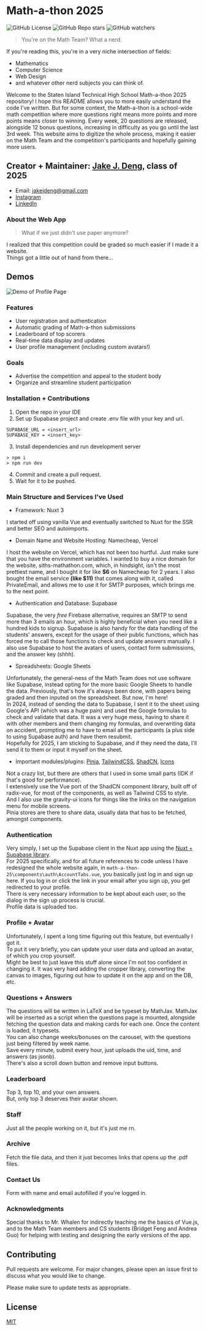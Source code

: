 # Math-a-thon 2025

![GitHub License](https://img.shields.io/github/license/jakedangit/siths-math-a-thon)
![GitHub Repo stars](https://img.shields.io/github/stars/jakedangit/siths-math-a-thon)
![GitHub watchers](https://img.shields.io/github/watchers/jakedangit/siths-math-a-thon)

> You're on the Math Team? What a nerd.

If you're reading this, you're in a very niche intersection of fields:

- Mathematics
- Computer Science
- Web Design
- and whatever other nerd subjects you can think of.

Welcome to the Staten Island Technical High School Math-a-thon 2025 repository! I hope this README allows you to more easily understand the code I've written. But for some context, the Math-a-thon is a school-wide math competition where more questions right means more points and more points means closer to winning. Every week, 20 questions are released, alongside 12 bonus questions, increasing in difficulty as you go until the last 3rd week. This website aims to digitize the whole process, making it easier on the Math Team and the competition's participants and hopefully gaining more users.


## Creator + Maintainer: [Jake J. Deng](https://github.com/JakeDangIt), class of 2025

- Email: <jakejdeng@gmail.com>
- [Instagram](https://www.instagram.com/jakedangit/)
- [LinkedIn](https://www.linkedin.com/in/jake-deng-905229322/)

### About the Web App

> What if we just didn't use paper anymore?

I realized that this competition could be graded so much easier if I made it a website. <br>
Things got a little out of hand from there...

## Demos

![Demo of Profile Page](https://cdn.discordapp.com/attachments/895126354549440512/1274866650285477971/demo_1.png?ex=66c3cf97&is=66c27e17&hm=9e3a2e1fef277684a961bae63ecacecd22a304e3f67753394ce74b22794acc18&)

### Features
- User registration and authentication
- Automatic grading of Math-a-thon submissions
- Leaderboard of top scorers
- Real-time data display and updates
- User profile management (including custom avatars!)

### Goals
- Advertise the competition and appeal to the student body
- Organize and streamline student participation

### Installation + Contributions

1. Open the repo in your IDE
2. Set up Supabase project and create .env file with your key and url.
```
SUPABASE_URL = <insert_url>
SUPABASE_KEY = <insert_key>
```
3. Install dependencies and run development server
```
> npm i
> npm run dev
```
4. Commit and create a pull request.
5. Wait for it to be pushed.

### Main Structure and Services I've Used

- Framework: Nuxt 3

I started off using vanilla Vue and eventually switched to Nuxt for the SSR and better SEO and autoimports.

- Domain Name and Website Hosting: Namecheap, Vercel

I host the website on Vercel, which has not been too hurtful. Just make sure that you have the environment variables.
I wanted to buy a nice domain for the website, siths-mathathon.com, which, in hindsight, isn't the most prettiest name, and I bought it for like **$6** on Namecheap for 2 years. I also bought the email service **(like $11)** that comes along with it, called PrivateEmail, and allows me to use it for SMTP purposes, which brings me to the next point. <br>

- Authentication and Database: Supabase

Supabase, the very *free* Firebase alternative, requires an SMTP to send more than 3 emails an hour, which is highly beneficial when you need like a hundred kids to signup. Supabase is also handy for the data handling of the students' answers, except for the usage of their public functions, which has forced me to call those functions to check and update answers manually. I also use Supabase to host the avatars of users, contact form submissions, and the answer key (shhh). 

- Spreadsheets: Google Sheets

Unfortunately, the general-ness of the Math Team does not use software like Supabase, instead opting for the more basic Google Sheets to handle the data. Previously, that's how it's always been done, with papers being graded and then inputed on the spreadsheet. But now, I'm here! <br>
In 2024, instead of sending the data to Supabase, I sent it to the sheet using Google's API (which was a huge pain) and used the Google formulas to check and validate that data.
It was a very huge mess, having to share it with other members and them changing my formulas, and overwriting data on accident, prompting me to have to email all the participants (a plus side to using Supabase auth) and have them resubmit. <br>
Hopefully for 2025, I am sticking to Supabase, and if they need the data, I'll send it to them or input it myself on the sheet.

- Important modules/plugins: [Pinia](https://pinia.vuejs.org/ssr/nuxt.html), [TailwindCSS](https://tailwindcss.com/docs/guides/nuxtjs), [ShadCN](https://www.shadcn-vue.com/), [Icons](https://nuxt.com/modules/icon)

Not a crazy list, but there are others that I used in some small parts (IDK if that's good for performance). <br>
I extensively use the Vue port of the ShadCN component library, built off of radix-vue, for most of the components, as well as Tailwind CSS to style. And I also use the gravity-ui icons for things like the links on the navigation menu for mobile screens. <br>
Pinia stores are there to share data, usually data that has to be fetched, amongst components.

### Authentication

Very simply, I set up the Supabase client in the Nuxt app using the [Nuxt + Supabase library](https://supabase.nuxtjs.org/). <br>
For 2025 specifically, and for all future references to code unless I have redesigned the whole website again, in `math-a-thon-25\components\auth\AccountTabs.vue`, you basically just log in and sign up here. If you log in or click the link in your email after you sign up, you get redirected to your profile. <br>
There is very necessary information to be kept about each user, so the dialog in the sign up process is crucial. <br>
Profile data is uploaded too.

### Profile + Avatar

Unfortunately, I spent a long time figuring out this feature, but eventually I got it. <br>
To put it very briefly, you can update your user data and upload an avatar, of which you crop yourself. <br>
Might be best to just leave this stuff alone since I'm not too confident in changing it. It was very hard adding the cropper library, converting the canvas to images, figuring out how to update it on the app and on the DB, etc.

### Questions + Answers

The questions will be written in LaTeX and be typeset by MathJax. MathJax will be inserted as a script when the questions page is mounted, alongside fetching the question data and making cards for each one. Once the content is loaded, it typesets. <br>
You can also change weeks/bonuses on the carousel, with the questions just being filtered by week name. <br>
Save every minute, submit every hour, just uploads the uid, time, and answers (as jsonb). <br>
There's also a scroll down button and remove input buttons.

### Leaderboard

Top 3, top 10, and your own answers. <br>
But, only top 3 deserves their avatar shown.

### Staff

Just all the people working on it, but it's just me rn.

### Archive

Fetch the file data, and then it just becomes links that opens up the .pdf files.

### Contact Us

Form with name and email autofilled if you're logged in.

### Acknowledgments
Special thanks to Mr. Whalen for indirectly teaching me the basics of Vue.js, and to the Math Team members and CS students (Bridget Feng and Andrea Guo) for helping with testing and designing the early versions of the app.

## Contributing

Pull requests are welcome. For major changes, please open an issue first
to discuss what you would like to change.

Please make sure to update tests as appropriate.
## License

[MIT](https://choosealicense.com/licenses/mit/)
